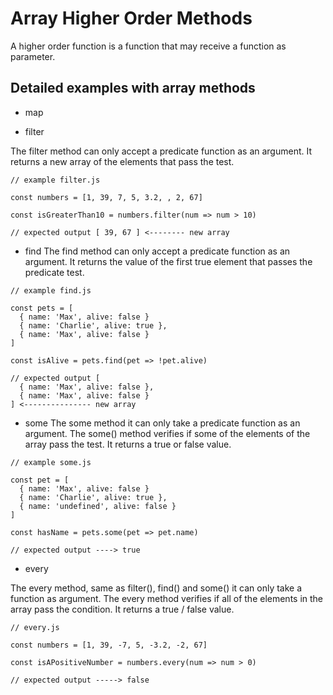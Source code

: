 # Array Higher Order Methods

A higher order function is a function that may receive a function as parameter.

## Detailed examples with array methods

* map

* filter

The filter method can only accept a predicate function as an argument. It returns a new array of the elements that pass the test.

```
// example filter.js

const numbers = [1, 39, 7, 5, 3.2, , 2, 67]

const isGreaterThan10 = numbers.filter(num => num > 10)

// expected output [ 39, 67 ] <-------- new array

```

* find
The find method can only accept a predicate function as an argument. It returns the value of the first true element that passes the predicate test.

```
// example find.js

const pets = [
  { name: 'Max', alive: false }
  { name: 'Charlie', alive: true },
  { name: 'Max', alive: false }
]

const isAlive = pets.find(pet => !pet.alive)

// expected output [
  { name: 'Max', alive: false },
  { name: 'Max', alive: false }
] <--------------- new array

```

* some
The some method it can only take a predicate function as an argument. The some() method verifies if some of the elements of the array pass the test. It returns a true or false value.

```
// example some.js

const pet = [
  { name: 'Max', alive: false }
  { name: 'Charlie', alive: true },
  { name: 'undefined', alive: false }
]

const hasName = pets.some(pet => pet.name)

// expected output ----> true

```

* every 

The every method, same as filter(), find() and some() it can only take a function as argument. The every method verifies if all of the elements in the array pass the condition. It returns a true / false value.

```
// every.js

const numbers = [1, 39, -7, 5, -3.2, -2, 67]

const isAPositiveNumber = numbers.every(num => num > 0)

// expected output -----> false

```